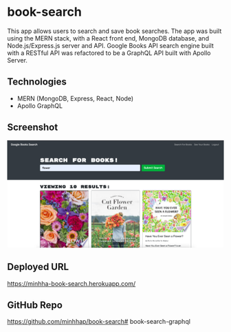 # book-search
This app allows users to search and save book searches. The app was built using the MERN stack, with a React front end, MongoDB database, and Node.js/Express.js server and API. Google Books API search engine built with a RESTful API was refactored to be a GraphQL API built with Apollo Server. 

## Technologies
* MERN (MongoDB, Express, React, Node)
* Apollo GraphQL

## Screenshot
<div>
    <img src ="./client/src/image/book.png"></img>
</div>

## Deployed URL
https://minhha-book-search.herokuapp.com/

## GitHub Repo
https://github.com/minhhap/book-search# book-search-graphql
